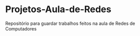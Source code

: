 # Projetos-Aula-de-Redes

Repositório para guardar trabalhos feitos na aula de Redes de Computadores

